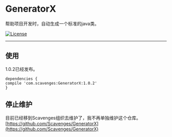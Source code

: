# GeneratorX
帮助项目开发时，自动生成一个标准的java类。

[![License](https://img.shields.io/badge/license-Apache%202-green.svg)](https://www.apache.org/licenses/LICENSE-2.0)

-------------------
## 使用 
1.0.2已经发布。
```
dependencies {
compile 'com.scavenges:GeneratorX:1.0.2'
}
```

## 停止维护

目前已经移到Scavenges组织去维护了，我不再单独维护这个仓库。[https://github.com/Scavenges/GeneratorX](https://github.com/Scavenges/GeneratorX)

